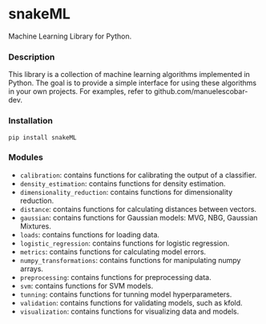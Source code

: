 # snakeML
Machine Learning Library for Python.

### Description
This library is a collection of machine learning algorithms implemented in Python. The goal is to provide a simple interface for using these algorithms in your own projects.
For examples, refer to github.com/manuelescobar-dev.

### Installation
```
pip install snakeML
```

### Modules
- `calibration`: contains functions for calibrating the output of a classifier.
- `density_estimation`: contains functions for density estimation.
- `dimensionality_reduction`: contains functions for dimensionality reduction.
- `distance`: contains functions for calculating distances between vectors.
- `gaussian`: contains functions for Gaussian models: MVG, NBG, Gaussian Mixtures.
- `loads`: contains functions for loading data.
- `logistic_regression`: contains functions for logistic regression.
- `metrics`: contains functions for calculating model errors.
- `numpy_transformations`: contains functions for manipulating numpy arrays.
- `preprocessing`: contains functions for preprocessing data.
- `svm`: contains functions for SVM models.
- `tunning`: contains functions for tunning model hyperparameters.
- `validation`: contains functions for validating models, such as kfold.
- `visualization`: contains functions for visualizing data and models.
